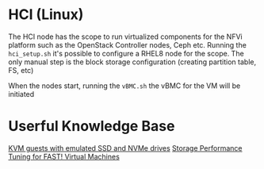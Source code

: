 # HCI (Linux)
The HCI node has the scope to run virtualized components for the NFVi platform such as the OpenStack Controller nodes, Ceph etc.
Running the ```hci_setup.sh``` it's possible to configure a RHEL8 node for the scope.
The only manual step is the block storage configuration (creating partition table, FS, etc)

When the nodes start, running the ```vBMC.sh``` the vBMC for the VM will be initiated

# Userful Knowledge Base
[KVM guests with emulated SSD and NVMe drives](https://blog.christophersmart.com/2019/12/18/kvm-guests-with-emulated-ssd-and-nvme-drives/)
[Storage Performance Tuning for FAST! Virtual Machines](https://events19.lfasiallc.com/wp-content/uploads/2017/11/Storage-Performance-Tuning-for-FAST-Virtual-Machines_Fam-Zheng.pdf)
